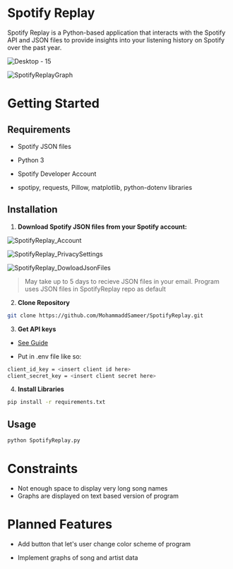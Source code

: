 # Spotify Replay

Spotify Replay is a Python-based application that interacts with the Spotify API and JSON files to provide insights into your listening history on Spotify over the past year.

![Desktop - 15](https://github.com/MohammaddSameer/SpotifyReplay/assets/138824243/461ce666-7506-44ad-a547-3b29dc2f2e66)

![SpotifyReplayGraph](https://github.com/MohammaddSameer/SpotifyReplay/assets/138824243/5d4617df-c535-4d91-87ff-76a6a42d1ae3)



# Getting Started

## Requirements

* Spotify JSON files

* Python 3

* Spotify Developer Account

* spotipy, requests, Pillow, matplotlib, python-dotenv libraries

## Installation

1. **Download Spotify JSON files from your Spotify account:**

![SpotifyReplay_Account](https://github.com/MohammaddSameer/SpotifyReplay/assets/138824243/51559c47-c09d-49ca-941b-75ce94dd6e8f)

![SpotifyReplay_PrivacySettings](https://github.com/MohammaddSameer/SpotifyReplay/assets/138824243/fb6eab5a-e2ac-4fd3-a3ae-20174e07169c)

![SpotifyReplay_DowloadJsonFiles](https://github.com/MohammaddSameer/SpotifyReplay/assets/138824243/ab2d8d40-0842-4aa3-9532-382025f35503)


>May take up to 5 days to recieve JSON files in your email. Program uses JSON files in SpotifyReplay repo as default

2. **Clone Repository**
```bash
git clone https://github.com/MohammaddSameer/SpotifyReplay.git
```



3. **Get API keys**
* [See Guide](https://developer.spotify.com/documentation/web-api/tutorials/getting-started)

* Put in .env file like so:
```bash
client_id_key = <insert client id here>
client_secret_key = <insert client secret here>
```

4. **Install Libraries** 
```bash
pip install -r requirements.txt     
```

## Usage

```bash
python SpotifyReplay.py    
```

# Constraints

* Not enough space to display very long song names
* Graphs are displayed on text based version of program

# Planned Features

* Add button that let's user change color scheme of program

* Implement graphs of song and artist data 




